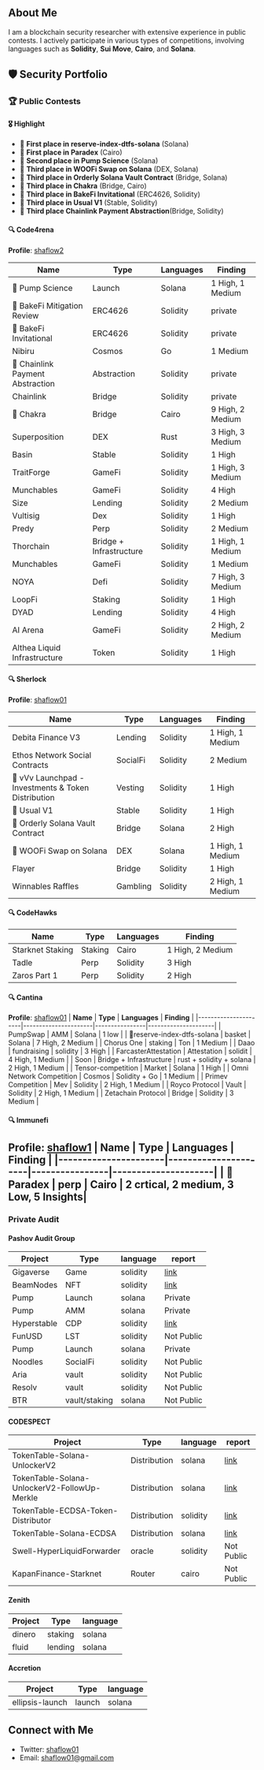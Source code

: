 ## About Me
I am a blockchain security researcher with extensive experience in public contests. I actively participate in various types of competitions, involving languages such as **Solidity**, **Sui Move**, **Cairo**, and **Solana**.

## 🛡️ Security Portfolio

### 🏆 Public Contests

#### 🎖️ Highlight
- 🥇 **First place in reserve-index-dtfs-solana** (Solana)
- 🥇 **First place in Paradex** (Cairo)
- 🥈 **Second place in Pump Science** (Solana)
- 🥉 **Third place in WOOFi Swap on Solana** (DEX, Solana)
- 🥉 **Third place in Orderly Solana Vault Contract** (Bridge, Solana)
- 🥉 **Third place in Chakra** (Bridge, Cairo)
- 🥉 **Third place in BakeFi Invitational** (ERC4626, Solidity)
- 🥉 **Third place in Usual V1** (Stable, Solidity)
- 🥉 **Third place Chainlink Payment Abstraction**(Bridge, Solidity)



#### 🔍 Code4rena
**Profile**: [shaflow2](https://code4rena.com/@shaflow2)

| **Name**             | **Type**             | **Languages**  | **Finding**         |
|----------------------|----------------------|----------------|---------------------|
| 🥈 Pump Science       | Launch |    Solana      | 1 High, 1 Medium    |
| 🥈 BakeFi Mitigation Review        | ERC4626 |    Solidity      | private    |
| 🥉 BakeFi Invitational        | ERC4626 |    Solidity      | private    |
| Nibiru        | Cosmos |  Go        | 1 Medium    |
| 🥉 Chainlink Payment Abstraction                | Abstraction | Solidity       | private            |
| Chainlink                | Bridge | Solidity       | private              |
| 🥉 Chakra        | Bridge |  Cairo        | 9 High, 2 Medium    |
| Superposition        | DEX |  Rust        | 3 High, 3 Medium    |
| Basin                | Stable | Solidity       | 1 High              |
| TraitForge           | GameFi | Solidity       | 1 High, 3 Medium    |
| Munchables           | GameFi | Solidity       | 4 High              |
| Size                 | Lending | Solidity       | 2 Medium            |
| Vultisig             | Dex | Solidity       | 1 High              |
| Predy                | Perp | Solidity       | 2 Medium            |
| Thorchain            | Bridge + Infrastructure| Solidity       | 1 High, 1 Medium    |
| Munchables           | GameFi | Solidity       | 1 Medium            |
| NOYA                 | Defi | Solidity       | 7 High, 3 Medium    |
| LoopFi               | Staking | Solidity       | 1 High              |
| DYAD                 | Lending | Solidity       | 4 High              |
| AI Arena             | GameFi | Solidity       | 2 High, 2 Medium    |
| Althea Liquid Infrastructure | Token | Solidity | 1 High              |

#### 🔍 Sherlock
**Profile**: [shaflow01](https://audits.sherlock.xyz/watson/shaflow01)

| **Name**             | **Type**             | **Languages**  | **Finding**         |
|----------------------|----------------------|----------------|---------------------|
| Debita Finance V3  | Lending | Solidity       | 1 High, 1 Medium              |
| Ethos Network Social Contracts  | SocialFi | Solidity       | 2 Medium              |
| 🥇 vVv Launchpad - Investments & Token Distribution | Vesting  | Solidity         |  1 High    |
| 🥉 Usual V1 | Stable | Solidity         | 1 High    |
| 🥉 Orderly Solana Vault Contract | Bridge | Solana         | 2 High    |
| 🥉 WOOFi Swap on Solana | DEX | Solana         | 1 High, 1 Medium    |
| Flayer               | Bridge | Solidity       | 1 High              |
| Winnables Raffles   | Gambling | Solidity       | 2 High, 1 Medium    |

#### 🔍 CodeHawks

| **Name**             | **Type**             | **Languages**  | **Finding**         |
|----------------------|----------------------|----------------|---------------------|
| Starknet Staking     | Staking | Cairo          | 1 High, 2 Medium    |
| Tadle                | Perp | Solidity       | 3 High              |
| Zaros Part 1         | Perp | Solidity       | 2 High              |

#### 🔍 Cantina
**Profile**: [shaflow01](https://cantina.xyz/u/shaflow01)
| **Name**             | **Type**             | **Languages**  | **Finding**         |
|----------------------|----------------------|----------------|---------------------|
| PumpSwap     |  AMM | Solana       |  1 low    |
| 🥇reserve-index-dtfs-solana     |  basket | Solana       |  7 High, 2 Medium    |
| Chorus One     |  staking | Ton       |  1 Medium    |
| Daao     |  fundraising | solidity       |  3 High    |
| FarcasterAttestation   |  Attestation | solidit       |  4 High, 1 Medium    |
| Soon     |  Bridge + Infrastructure | rust + solidity + solana       |  2 High, 1 Medium    |
| Tensor-competition      | Market | Solana       |  1 High    |
| Omni Network Competition       | Cosmos | Solidity + Go       |  1 Medium    |
| Primev Competition       | Mev | Solidity       | 2 High, 1 Medium    |
| Royco Protocol       | Vault | Solidity       | 2 High, 1 Medium    |
| Zetachain Protocol   | Bridge | Solidity       | 3 Medium            |

#### 🔍 Immunefi
**Profile**: [shaflow1]([https://cantina.xyz/u/shaflow01](https://immunefi.com/profile/shaflow1/))
| **Name**             | **Type**             | **Languages**  | **Finding**         |
|----------------------|----------------------|----------------|---------------------|
| 🥇Paradex     |  perp | Cairo       |  2 crtical, 2 medium, 3 Low, 5 Insights|
---


### Private Audit


#### Pashov Audit Group

| Project | Type       |    language        | report |
|---------|------------|------------|------------|
| Gigaverse    |    Game    |   solidity       |[link](https://github.com/pashov/audits/blob/master/team/pdf/Gigaverse-security-review_2025-01-18.pdf) |
| BeamNodes    |    NFT    |   solidity       |[link](https://github.com/pashov/audits/blob/master/team/pdf/BeamNodes-security-review_2025-01-28.pdf)|
| Pump    |    Launch    |   solana       |Private|
| Pump    |    AMM    |   solana       |Private|
| Hyperstable    |    CDP    |  solidity |  [link](https://github.com/pashov/audits/blob/master/team/pdf/Hyperstable-security-review_2025-02-26.pdf)    |
| FunUSD    |    LST    |  solidity       | Not Public|
| Pump    |    Launch    |   solana       |Private|
| Noodles    |    SocialFi    |  solidity  | Not Public   |
| Aria    |    vault    |  solidity       |Not Public|
| Resolv    |    vault    |  solidity      | Not Public|
| BTR    |    vault/staking    |  solana    | Not Public  |


#### CODESPECT

| Project | Type       |    language        |report |
|---------|------------|------------|------------|
| TokenTable-Solana-UnlockerV2|   Distribution     |   solana       | [link](https://github.com/CODESPECT-security/audit-reports/blob/main/011_CODESPECT_TOKENTABLE_SOLANA_MERKLE_AIRDROP.pdf)|
| TokenTable-Solana-UnlockerV2-FollowUp-Merkle    |    Distribution    |   solana       |[link](https://github.com/CODESPECT-security/audit-reports/blob/main/011_CODESPECT_TOKENTABLE_SOLANA_UNLOCKER_V2_FOLLOW_UP.pdf)|
| TokenTable-ECDSA-Token-Distributor    |    Distribution    |   solidity |  [link](https://github.com/CODESPECT-security/audit-reports/blob/main/015_CODESPECT_TOKENTABLE_ECDSA_DISTRIBUTOR.pdf)    |
| TokenTable-Solana-ECDSA    |   Distribution    |  solana       |[link](https://github.com/CODESPECT-security/audit-reports/blob/main/019_CODESPECT_TOKENTABLE_SOLANA_EDDSA.pdf)|
| Swell-HyperLiquidForwarder  |    oracle    |  solidity       |Not Public|
| KapanFinance-Starknet |    Router    |  cairo       |Not Public|
#### Zenith

| Project | Type       |    language        |
|---------|------------|------------|
| dinero |   staking     |   solana       |
| fluid |   lending     |   solana       |

#### Accretion
| Project | Type       |    language        |
|---------|------------|------------|
| ellipsis-launch |   launch     |   solana       | 






## Connect with Me
- Twitter: [shaflow01](https://x.com/shaflow01)
- Email: shaflow01@gmail.com
